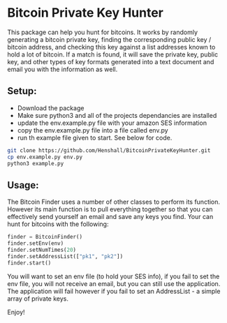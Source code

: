 # Bitcoin Private Key Hunter

This package can help you hunt for bitcoins. It works by randomly generating a bitcoin private key, finding the corresponding public key / bitcoin address, and checking this key against a list addresses known to hold a lot of bitcoin. If a match is found, it will save the private key, public key, and other types of key formats generated into a text document and email you with the information as well.

## Setup:
- Download the package
- Make sure python3 and all of the projects dependancies are installed
- update the env.example.py file with your amazon SES information
- copy the env.example.py file into a file called env.py
- run th example file given to start. See below for code.
```bash
git clone https://github.com/Henshall/BitcoinPrivateKeyHunter.git
cp env.example.py env.py
python3 example.py
```

## Usage:
The Bitcoin Finder uses a number of other classes to perform its function. However its main function is to pull everything together so that you can effectively send yourself an email and save any keys you find. Your can hunt for bitcoins with the following:
```python
finder = BitcoinFinder()
finder.setEnv(env)
finder.setNumTimes(20)
finder.setAddressList(["pk1", "pk2"])
finder.start()
```

You will want to set an env file (to hold your SES info), if you fail to set the env file, you will not receive an email, but you can still use the application. The application will fail however if you fail to set an AddressList - a simple array of private keys.


Enjoy!

